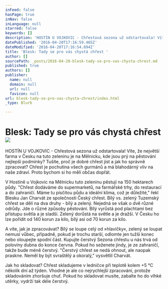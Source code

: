 ```yaml
---
inFeed: false
hasPage: true
inNav: false
inLanguage: null
starred: false
keywords: []
description: 'HOSTÍN U VOJKOVIC - Chřestová sezona už odstartovala! Víte, že největší farma v Česku na tuto zeleninu je na Mělnicku, kde jsou prý na pěstování nejlepší podmínky? Tušíte, proč je dobré chřest jíst a jak ho správně zpracovat? Chřest je pochutina všech gurmánů a má blahodárný vliv na naše zdraví. Proto bychom si ho měli občas dopřát. '
datePublished: '2016-04-20T17:16:59.465Z'
dateModified: '2016-04-20T17:16:54.894Z'
title: 'Blesk: Tady se pro vás chystá chřest '
author: []
sourcePath: _posts/2016-04-20-blesk-tady-se-pro-vas-chysta-chrest.md
published: true
authors: []
publisher:
  name: null
  domain: null
  url: null
  favicon: null
url: blesk-tady-se-pro-vas-chysta-chrest/index.html
_type: Blurb

---
```

# Blesk: Tady se pro vás chystá chřest ![](https://the-grid-user-content.s3-us-west-2.amazonaws.com/83a38c82-e290-4a04-a328-765dcf7a1269.jpg)

HOSTÍN U VOJKOVIC - Chřestová sezona už odstartovala! Víte, že největší farma v Česku na tuto zeleninu je na Mělnicku, kde jsou prý na pěstování nejlepší podmínky? Tušíte, proč je dobré chřest jíst a jak ho správně zpracovat? Chřest je pochutina všech gurmánů a má blahodárný vliv na naše zdraví. Proto bychom si ho měli občas dopřát. 

V Hostíně u Vojkovic na Mělnicku tuto zeleninu pěstují na 150 hektarech půdy. "Chřest dodáváme do supermarketů, na farmářské trhy, do restaurací a do zahraničí. Máme tu písčitou půdu a ideální klima, což je důležité," řekl Blesku Jan Charvát ze společnosti Český chřest. Bílý vs. zelený Tuzemský chřest se dělí na dva druhy - bílý a zelený. Nejedná se však o dvě různé odrůdy. Jde o různé způsoby pěstování. Bílý vyrůstá pod plachtami bez přístupu světla a je sladší. Zelený dorůstá na světle a je dražší. V Česku ho lze pořídit od 140 korun za kilo, bílý asi od 70 korun za kilo.

A víte, jak je zpracovávat? Bílý se loupe celý od »hlavičky«, zelený se loupat nemusí vůbec, případně, pokud je trochu starší, odlomte jen tužší konec nebo oloupejte spodní část. Kupujte čerstvý Sezona chřestu u nás trvá od poloviny dubna do konce června. Pokud ho seženete jindy, je ze zahraničí, takže bude méně čerstvý. "Čerstvý chřest se nedá ohnout, ale naopak praskne. Neměl by být svraštělý a okoralý," vysvětlil Charvát. 

Jak ho skladovat? Chřest skladujeme v ledničce při teplotě kolem +5 °C několik dní až týden. Vhodné je ale co nejrychlejší zpracování, protože skladováním zhoršuje chuť. Pokud ho skladovat musíte, zabalte ho do vlhké utěrky, vydrží tak déle čerstvý.